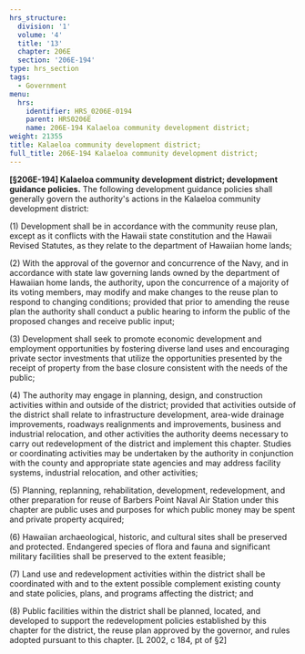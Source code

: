 ```yaml
---
hrs_structure:
  division: '1'
  volume: '4'
  title: '13'
  chapter: 206E
  section: '206E-194'
type: hrs_section
tags:
  - Government
menu:
  hrs:
    identifier: HRS_0206E-0194
    parent: HRS0206E
    name: 206E-194 Kalaeloa community development district;
weight: 21355
title: Kalaeloa community development district;
full_title: 206E-194 Kalaeloa community development district;
---
```

**[§206E-194] Kalaeloa community development district; development guidance policies.** The following development guidance policies shall generally govern the authority's actions in the Kalaeloa community development district:

(1) Development shall be in accordance with the community reuse plan, except as it conflicts with the Hawaii state constitution and the Hawaii Revised Statutes, as they relate to the department of Hawaiian home lands;

(2) With the approval of the governor and concurrence of the Navy, and in accordance with state law governing lands owned by the department of Hawaiian home lands, the authority, upon the concurrence of a majority of its voting members, may modify and make changes to the reuse plan to respond to changing conditions; provided that prior to amending the reuse plan the authority shall conduct a public hearing to inform the public of the proposed changes and receive public input;

(3) Development shall seek to promote economic development and employment opportunities by fostering diverse land uses and encouraging private sector investments that utilize the opportunities presented by the receipt of property from the base closure consistent with the needs of the public;

(4) The authority may engage in planning, design, and construction activities within and outside of the district; provided that activities outside of the district shall relate to infrastructure development, area-wide drainage improvements, roadways realignments and improvements, business and industrial relocation, and other activities the authority deems necessary to carry out redevelopment of the district and implement this chapter. Studies or coordinating activities may be undertaken by the authority in conjunction with the county and appropriate state agencies and may address facility systems, industrial relocation, and other activities;

(5) Planning, replanning, rehabilitation, development, redevelopment, and other preparation for reuse of Barbers Point Naval Air Station under this chapter are public uses and purposes for which public money may be spent and private property acquired;

(6) Hawaiian archaeological, historic, and cultural sites shall be preserved and protected. Endangered species of flora and fauna and significant military facilities shall be preserved to the extent feasible;

(7) Land use and redevelopment activities within the district shall be coordinated with and to the extent possible complement existing county and state policies, plans, and programs affecting the district; and

(8) Public facilities within the district shall be planned, located, and developed to support the redevelopment policies established by this chapter for the district, the reuse plan approved by the governor, and rules adopted pursuant to this chapter. [L 2002, c 184, pt of §2]